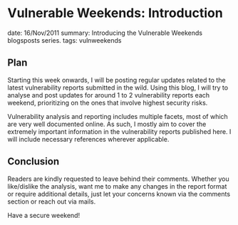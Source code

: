 Vulnerable Weekends: Introduction
=================================
date: 16/Nov/2011
summary: Introducing the Vulnerable Weekends blogsposts series.
tags: vulnweekends

## Plan

Starting this week onwards, I will be posting regular updates related to the latest vulnerability reports submitted in the wild. Using this blog, I will try to analyse and post updates for around 1 to 2 vulnerability reports each weekend, prioritizing on the ones that involve highest security risks.

Vulnerability analysis and reporting includes multiple facets, most of which are very well documented online. As such, I mostly aim to cover the extremely important information in the vulnerability reports published here. I will include necessary references wherever applicable.

## Conclusion

Readers are kindly requested to leave behind their comments. Whether you like/dislike the analysis, want me to make any changes in the report format or require additional details, just let your concerns known via the comments section or reach out via mails.

Have a secure weekend!
